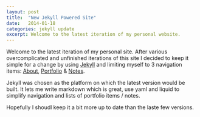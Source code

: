 ```yaml
---
layout: post
title:  "New Jekyll Powered Site"
date:   2014-01-18
categories: jekyll update
excerpt: Welcome to the latest iteration of my personal website.
---
```


Welcome to the latest iteration of my personal site. After various overcomplicated and unfinished iterations of this site I decided to keep it simple for a change by using [Jekyll](http://jekyllrb.com) and limiting myself to 3 navigation items: [About](/about/), [Portfolio](/portfolio/) & [Notes](/notes/).

Jekyll was chosen as the platform on which the latest version would be built. It lets me write markdown which is great, use yaml and liquid to simplify navigation and lists of portfolio items / notes.

Hopefully I shoudl keep it a bit more up to date than the laste few versions.